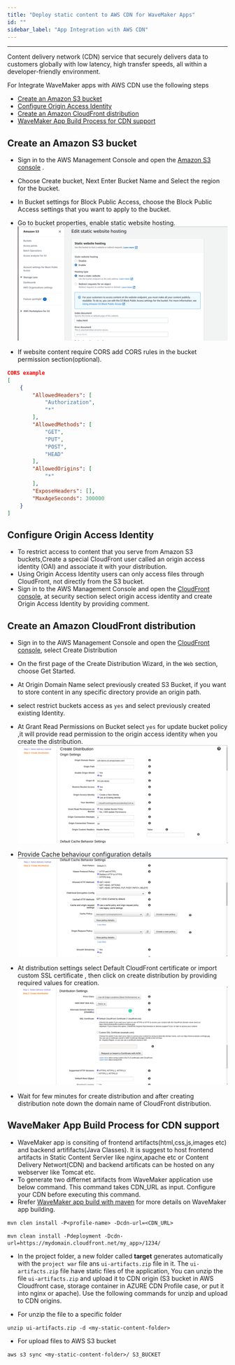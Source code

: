 ```yaml
---
title: "Deploy static content to AWS CDN for WaveMaker Apps"
id: ""
sidebar_label: "App Integration with AWS CDN"
---
```

---

Content delivery network (CDN) service that securely delivers data to customers globally with low latency, high transfer speeds, all within a developer-friendly environment.

For Integrate WaveMaker apps with AWS CDN use the following steps

- [Create an Amazon S3 bucket](#create-an-amazon-s3-bucket)
- [Configure Origin Access Identity](#configure-origin-access-identity)
- [Create an Amazon CloudFront distribution](#create-an-amazon-cloudfront-distribution)
- [WaveMaker App Build Process for CDN support](#wavemaker-app-build-process-for-cdn-support)

## Create an Amazon S3 bucket

- Sign in to the AWS Management Console and open the [Amazon S3 console](https://console.aws.amazon.com/s3/.) .
- Choose Create bucket, Next Enter Bucket Name and Select the region for the bucket.
- In Bucket settings for Block Public Access, choose the Block Public Access settings that you want to apply to the bucket.
- Go to bucket properties, enable static website hosting.
[![static website enable](/learn/assets/wme-setup/s3-static-website-enable.png)](/learn/assets/wme-setup/s3-static-website-enable.png)

- If website content require CORS add CORS rules in the bucket permission section(optional).

```json
CORS example
[
    {
        "AllowedHeaders": [
            "Authorization",
            "*"
        ],
        "AllowedMethods": [
            "GET",
            "PUT",
            "POST",
            "HEAD"
        ],
        "AllowedOrigins": [
            "*"
        ],
        "ExposeHeaders": [],
        "MaxAgeSeconds": 300000
    }
]
```

## Configure Origin Access Identity

- To restrict access to content that you serve from Amazon S3 buckets,Create a special CloudFront user called an origin access identity (OAI) and associate it with your distribution.
- Using Origin Access Identity users can only access files through CloudFront, not directly from the S3 bucket.
- Sign in to the AWS Management Console and open the [CloudFront console](https://console.aws.amazon.com/cloudfront/.), at security section select origin access identity and create Origin Access Identity by providing comment.

## Create an Amazon CloudFront distribution

- Sign in to the AWS Management Console and open the [CloudFront console](https://console.aws.amazon.com/cloudfront/.), select Create Distribution
- On the first page of the Create Distribution Wizard, in the `Web` section, choose Get Started.
- At Origin Domain Name select previously created S3 Bucket, if you want to store content in any specific directory provide an origin path.
- select restrict buckets access as `yes` and select previously created existing Identity.
- At Grant Read Permissions on Bucket select `yes` for update bucket policy ,it will provide read permission to the origin access identity when you create the distribution.
[![CDN origin settings](/learn/assets/wme-setup/cdn-origin-setting.png)](/learn/assets/wme-setup/cdn-origin-setting.png)

- Provide Cache behaviour configuration details
[![CDN cache behaviour](/learn/assets/wme-setup/cdn-cache-behaviour-settings.png)](/learn/assets/wme-setup/cdn-cache-behaviour-settings.png)

- At distribution settings select Default CloudFront certificate or import custom SSL certificate , then click on create distribution by providing required values for creation.
[![CDN distribution settings](/learn/assets/wme-setup/cdn-distribution-setting.png)](/learn/assets/wme-setup/cdn-distribution-setting.png)

- Wait for few minutes for create distribution and after creating distribution note down the domain name of CloudFront distribution.

## WaveMaker App Build Process for CDN support

- WaveMaker app is consiting of frontend artifacts(html,css,js,images etc) and backend artififacts(Java Classes). It is suggest to host frontend artifacts in Static Content Servler like nginx,apache etc or Content Delivery Networt(CDN) and backend artificats can be hosted on any webserver like Tomcat etc.
- To generate two differnet artifacts from WaveMaker application use below command. This command takes CDN_URL as input. Configure your CDN before executing this command.
- Rrefer [WaveMaker app build with maven](/learn/app-development/deployment/building-with-maven) for more details on WaveMaker app building.


```shell
mvn clen install -P<profile-name> -Dcdn-url=<CDN_URL>
```
```shell
mvn clean install -Pdeployment -Dcdn-url=https://mydomain.cloudfront.net/my_app>/1234/
```

- In the project folder, a new folder called **target** generates automatically with the `project war` file ans `ui-artifacts.zip` file in it. The `ui-artifacts.zip` file have static files of the application, You can unzip the file `ui-artifacts.zip` and upload it to CDN origin (S3 bucket in AWS Cloudfront case, storage container in AZURE CDN Profile case, or put it into nginx or apache). Use the following commands for unzip and upload to CDN origins.

- For unzip the file to a specific folder
  
```shell
unzip ui-artifacts.zip -d <my-static-content-folder>
```

- For upload files to AWS S3 bucket

```shell
aws s3 sync <my-static-content-folder>/ S3_BUCKET
```